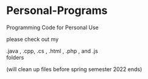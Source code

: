 # Personal-Programs
Programming Code for Personal Use

please check out my

.java , .cpp, .cs , .html , .php , and .js  
folders

(will clean up files before spring semester 2022 ends) 
